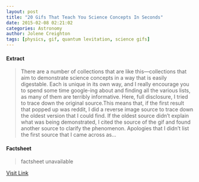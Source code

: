 ```yaml
---
layout: post
title: "20 Gifs That Teach You Science Concepts In Seconds"
date: 2015-02-08 02:21:02
categories: Astronomy
author: Jolene Creighton
tags: [physics, gif, quantum levitation, science gifs]
---
```



#### Extract
>There are a number of collections that are like this—collections that aim to demonstrate science concepts in a way that is easily digestable. Each is unique in its own way, and I really encourage you to spend some time google-ing about and finding all the various lists, as many of them are terribly informative. Here, full disclosure, I tried to trace down the original source.This means that, if the first result that popped up was reddit, I did a reverse image source to trace down the oldest version that I could find. If the oldest source didn&#8217;t explain what was being demonstrated, I cited the source of the gif and found another source to clarify the phenomenon. Apologies that I didn&#8217;t list the first source that I came across as...

#### Factsheet
>factsheet unavailable

[Visit Link](http://www.fromquarkstoquasars.com/20-gifs-teach-science-concepts-seconds/)


